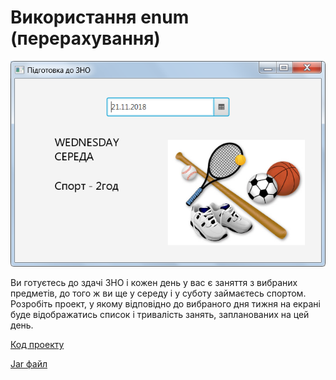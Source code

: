# Використання enum (перерахування)

![Скріншот](/images/chapter13.png)

Ви готуєтесь до здачі ЗНО і кожен день у вас є заняття з вибраних предметів, до того ж ви ще у середу і у суботу займаєтесь спортом. Розробіть проект, у якому відповідно до вибраного дня тижня на екрані буде відображатись список і тривалість занять, запланованих на цей день.

[Код проекту](https://github.com/atmp-if/javafx/tree/project/ZNO)

[Jar файл](https://github.com/atmp-if/javafx/releases/latest/download/ZnoFX.jar)
